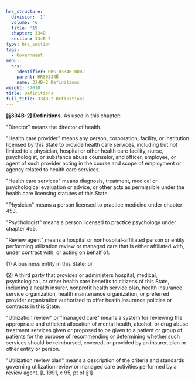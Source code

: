 ```yaml
---
hrs_structure:
  division: '1'
  volume: '6'
  title: '19'
  chapter: 334B
  section: 334B-2
type: hrs_section
tags:
  - Government
menu:
  hrs:
    identifier: HRS_0334B-0002
    parent: HRS0334B
    name: 334B-2 Definitions
weight: 57010
title: Definitions
full_title: 334B-2 Definitions
---
```

**[§334B-2]** **Definitions.** As used in this chapter:

"Director" means the director of health.

"Health care provider" means any person, corporation, facility, or institution licensed by this State to provide health care services, including but not limited to a physician, hospital or other health care facility, nurse, psychologist, or substance abuse counselor, and officer, employee, or agent of such provider acting in the course and scope of employment or agency related to health care services.

"Health care services" means diagnosis, treatment, medical or psychological evaluation or advice, or other acts as permissible under the health care licensing statutes of this State.

"Physician" means a person licensed to practice medicine under chapter 453.

"Psychologist" means a person licensed to practice psychology under chapter 465.

"Review agent" means a hospital or nonhospital-affiliated person or entity performing utilization review or managed care that is either affiliated with, under contract with, or acting on behalf of:

(1) A business entity in this State; or

(2) A third party that provides or administers hospital, medical, psychological, or other health care benefits to citizens of this State, including a health insurer, nonprofit health service plan, health insurance service organization, health maintenance organization, or preferred provider organization authorized to offer health insurance policies or contracts in this State.

"Utilization review" or "managed care" means a system for reviewing the appropriate and efficient allocation of mental health, alcohol, or drug abuse treatment services given or proposed to be given to a patient or group of patients for the purpose of recommending or determining whether such services should be reimbursed, covered, or provided by an insurer, plan or other entity or person.

"Utilization review plan" means a description of the criteria and standards governing utilization review or managed care activities performed by a review agent. [L 1991, c 95, pt of §1]